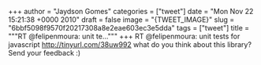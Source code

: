 
+++
author = "Jaydson Gomes"
categories = ["tweet"]
date = "Mon Nov 22 15:21:38 +0000 2010"
draft = false
image = "{TWEET_IMAGE}"
slug = "6bbf5098f9570f20217308a8e2eae603ec3e5dda"
tags = ["tweet"]
title = """RT @felipenmoura: unit te..."""
+++
RT @felipenmoura: unit tests for javascript http://tinyurl.com/38uw992 what do you think about this library? Send your feedback :)
